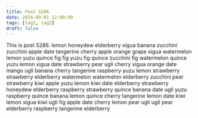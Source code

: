 ```yaml
---
title: Post 5286
date: 2024-09-01 12:00:00
tags: [tag1, tag2]
draft: false
---
```

This is post 5286.
lemon
honeydew
elderberry
xigua
banana
zucchini
zucchini
apple
date
tangerine
cherry
apple
orange
grape
xigua
watermelon
lemon
yuzu
quince
fig
fig
yuzu
fig
quince
zucchini
fig
watermelon
quince
yuzu
lemon
xigua
date
strawberry
pear
ugli
cherry
xigua
orange
date
mango
ugli
banana
cherry
tangerine
raspberry
yuzu
lemon
strawberry
strawberry
elderberry
watermelon
watermelon
elderberry
zucchini
pear
strawberry
kiwi
apple
yuzu
lemon
kiwi
date
elderberry
strawberry
honeydew
elderberry
raspberry
strawberry
quince
banana
date
ugli
yuzu
raspberry
quince
banana
lemon
quince
cherry
tangerine
lemon
date
kiwi
lemon
xigua
kiwi
ugli
fig
apple
date
cherry
lemon
pear
ugli
ugli
pear
elderberry
raspberry
tangerine
elderberry
